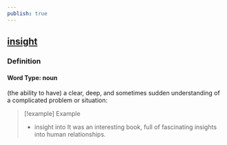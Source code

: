 ```yaml
---
publish: true
---
```


## [insight](https://dictionary.cambridge.org/dictionary/english/insight)

### Definition
#### Word Type: noun
(the ability to have) a clear, deep, and sometimes sudden understanding of a complicated problem or situation:

>[!example] Example
> - insight into It was an interesting book, full of fascinating insights into human relationships.
